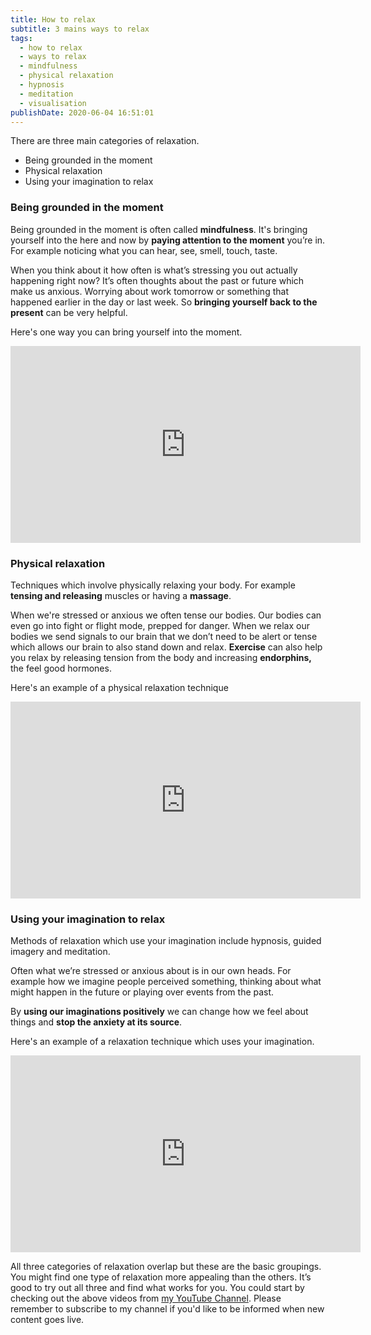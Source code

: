 ```yaml
---
title: How to relax
subtitle: 3 mains ways to relax
tags:
  - how to relax
  - ways to relax
  - mindfulness
  - physical relaxation
  - hypnosis
  - meditation
  - visualisation
publishDate: 2020-06-04 16:51:01
---
```

There are three main categories of relaxation.

* Being grounded in the moment
* Physical relaxation
* Using your imagination to relax

### Being grounded in the moment

Being grounded in the moment is often called **mindfulness**. It's bringing yourself into the here and now by **paying attention to the moment** you’re in. For example noticing what you can hear, see, smell, touch, taste. 

When you think about it how often is what’s stressing you out actually happening right now? It’s often thoughts about the past or future which make us anxious. Worrying about work tomorrow or something that happened earlier in the day or last week. So **bringing yourself back to the present** can be very helpful.

Here's one way you can bring yourself into the moment.

<div class="video-container">
<iframe width="560" height="315" src="https://www.youtube-nocookie.com/embed/inF_RytmaYo" frameborder="0" allow="accelerometer; autoplay; encrypted-media; gyroscope; picture-in-picture" allowfullscreen></iframe>
</div>

### Physical relaxation

Techniques which involve physically relaxing your body. For example **tensing and releasing** muscles or having a **massage**. 

When we're stressed or anxious we often tense our bodies. Our bodies can even go into fight or flight mode, prepped for danger. When we relax our bodies we send signals to our brain that we don’t need to be alert or tense which allows our brain to also stand down and relax. **Exercise** can also help you relax by releasing tension from the body and increasing **endorphins,** the feel good hormones.

Here's an example of a physical relaxation technique

<div class="video-container">
<iframe width="560" height="315" src="https://www.youtube-nocookie.com/embed/tP1qLC07tGM" frameborder="0" allow="accelerometer; autoplay; encrypted-media; gyroscope; picture-in-picture" allowfullscreen></iframe>
</div>

### **Using your imagination to relax**

Methods of relaxation which use your imagination include hypnosis, guided imagery and meditation.

Often what we’re stressed or anxious about is in our own heads. For example how we imagine people perceived something, thinking about what might happen in the future or playing over events from the past. 

By **using our imaginations positively** we can change how we feel about things and **stop the anxiety at its source**.

Here's an example of a relaxation technique which uses your imagination.

<div class="video-container">
<iframe width="560" height="315" src="https://www.youtube-nocookie.com/embed/N6IcKuUoYvw" frameborder="0" allow="accelerometer; autoplay; encrypted-media; gyroscope; picture-in-picture" allowfullscreen></iframe>
</div>

All three categories of relaxation overlap but these are the basic groupings. You might find one type of relaxation more appealing than the others. It’s good to try out all three and find what works for you. You could start by checking out the above videos from [my YouTube Channel](https://www.youtube-nocookie.com/channel/UCJcTNav3REGTI1UYEOQkhGQ/). Please remember to subscribe to my channel if you'd like to be informed when new content goes live.
